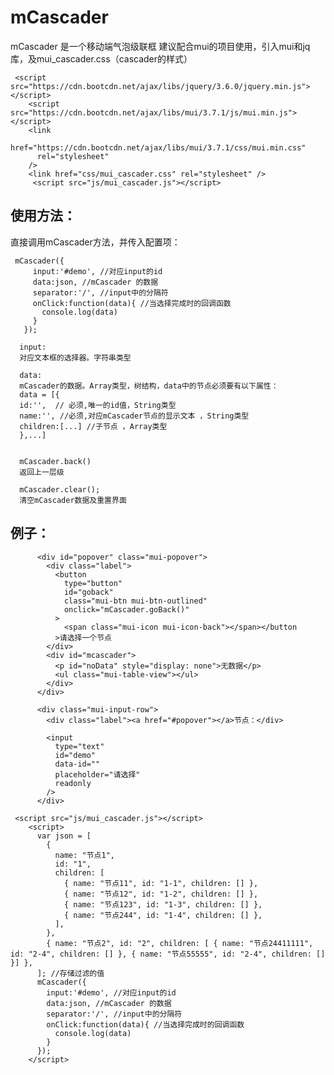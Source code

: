# mCascader

mCascader 是一个移动端气泡级联框
建议配合mui的项目使用，引入mui和jq库，及mui_cascader.css（cascader的样式）
```
 <script src="https://cdn.bootcdn.net/ajax/libs/jquery/3.6.0/jquery.min.js"></script>
    <script src="https://cdn.bootcdn.net/ajax/libs/mui/3.7.1/js/mui.min.js"></script>
    <link
      href="https://cdn.bootcdn.net/ajax/libs/mui/3.7.1/css/mui.min.css"
      rel="stylesheet"
    />
    <link href="css/mui_cascader.css" rel="stylesheet" />
     <script src="js/mui_cascader.js"></script>
```
## 使用方法：
直接调用mCascader方法，并传入配置项：

   ```
    mCascader({
        input:'#demo', //对应input的id
        data:json, //mCascader 的数据
        separator:'/', //input中的分隔符
        onClick:function(data){ //当选择完成时的回调函数
          console.log(data)
        }
      });
   ```
      input:
      对应文本框的选择器。字符串类型
      
      data:
      mCascader的数据。Array类型，树结构，data中的节点必须要有以下属性：
      data = [{
      id:'',  // 必须,唯一的id值，String类型
      name:'', //必须,对应mCascader节点的显示文本 ，String类型
      children:[...] //子节点 ，Array类型
      },...]
      
      
      mCascader.back()
      返回上一层级
      
      mCascader.clear();
      清空mCascader数据及重置界面
## 例子：
```
      <div id="popover" class="mui-popover">
        <div class="label">
          <button
            type="button"
            id="goback"
            class="mui-btn mui-btn-outlined"
            onclick="mCascader.goBack()"
          >
            <span class="mui-icon mui-icon-back"></span></button
          >请选择一个节点
        </div>
        <div id="mcascader">
          <p id="noData" style="display: none">无数据</p>
          <ul class="mui-table-view"></ul>
        </div>
      </div>

      <div class="mui-input-row">
        <div class="label"><a href="#popover"></a>节点：</div>

        <input
          type="text"
          id="demo"
          data-id=""
          placeholder="请选择"
          readonly
        />
      </div>

 <script src="js/mui_cascader.js"></script>
    <script>
      var json = [
        {
          name: "节点1",
          id: "1",
          children: [
            { name: "节点11", id: "1-1", children: [] },
            { name: "节点12", id: "1-2", children: [] },
            { name: "节点123", id: "1-3", children: [] },
            { name: "节点244", id: "1-4", children: [] },
          ],
        },
        { name: "节点2", id: "2", children: [ { name: "节点24411111", id: "2-4", children: [] }, { name: "节点55555", id: "2-4", children: [] }] },
      ]; //存储过滤的值
      mCascader({
        input:'#demo', //对应input的id
        data:json, //mCascader 的数据
        separator:'/', //input中的分隔符
        onClick:function(data){ //当选择完成时的回调函数
          console.log(data)
        }
      });
    </script>
```
